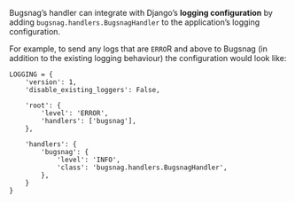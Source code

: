 Bugsnag’s handler can integrate with Django’s **logging configuration** by adding `bugsnag.handlers.BugsnagHandler` to the application’s logging configuration.

For example, to send any logs that are `ERRO`R and above to Bugsnag (in addition to the existing logging behaviour) the configuration would look like:

```dj
LOGGING = {
    'version': 1,
    'disable_existing_loggers': False,

    'root': {
        'level': 'ERROR',
        'handlers': ['bugsnag'],
    },

    'handlers': {
        'bugsnag': {
            'level': 'INFO',
            'class': 'bugsnag.handlers.BugsnagHandler',
        },
    }
}
```
